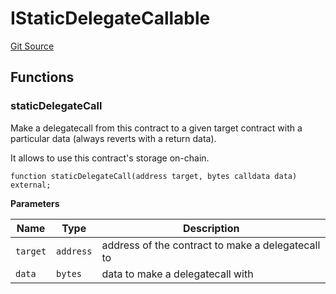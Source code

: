 # IStaticDelegateCallable
[Git Source](https://github.com/symbioticfi/core/blob/df9ca184c8ea82a887fc1922bce2558281ce8e60/src/interfaces/common/IStaticDelegateCallable.sol)


## Functions
### staticDelegateCall

Make a delegatecall from this contract to a given target contract with a particular data (always reverts with a return data).

It allows to use this contract's storage on-chain.


```solidity
function staticDelegateCall(address target, bytes calldata data) external;
```
**Parameters**

|Name|Type|Description|
|----|----|-----------|
|`target`|`address`|address of the contract to make a delegatecall to|
|`data`|`bytes`|data to make a delegatecall with|


